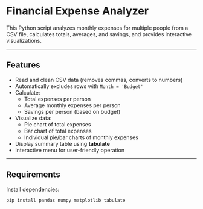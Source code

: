 # Financial Expense Analyzer

This Python script analyzes monthly expenses for multiple people from a CSV file, calculates totals, averages, and savings, and provides interactive visualizations.

---

## Features

- Read and clean CSV data (removes commas, converts to numbers)
- Automatically excludes rows with `Month = 'Budget'`
- Calculate:
  - Total expenses per person
  - Average monthly expenses per person
  - Savings per person (based on budget)
- Visualize data:
  - Pie chart of total expenses
  - Bar chart of total expenses
  - Individual pie/bar charts of monthly expenses
- Display summary table using **tabulate**
- Interactive menu for user-friendly operation

---

## Requirements

Install dependencies:

```bash
pip install pandas numpy matplotlib tabulate
